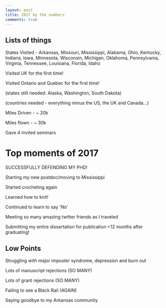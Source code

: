 ```yaml
---
layout: post
title: 2017 by the numbers
comments: true
---
```



## Lists of things

States Visited - Arkansas, Missouri, Mississippi, Alabama, Ohio, Kentucky, Indiana, Iowa, Minnesota, Wisconsin, Michigan, Oklahoma, Pennsylvania, Virginia, Tennessee, Louisiana, Florida, Idaho

Visited UK for the first time!

Visited Ontario and Quebec for the first time!

(states still needed: Alaska, Washington, South Dakota)

(countries needed - everything minus the US, the UK and Canada...)

Miles Driven - ~ 20k

Miles flown - ~ 30k

Gave 4 invited seminars

# Top moments of 2017 

SUCCESSFULLY DEFENDING MY PHD!

Starting my new postdoc/moving to Mississippi

Started crocheting again

Learned how to knit!

Continued to learn to say 'No' 

Meeting so many amazing twitter friends as I traveled

Submitting my entire dissertation for publication <12 months after graduating!

## Low Points

Struggling with major imposter syndrome, depression and burn out

Lots of manuscript rejections (SO MANY)

Lots of grant rejections (SO MANY)

Failing to see a Black Rail (AGAIN)

Saying goodbye to my Arkansas community 

